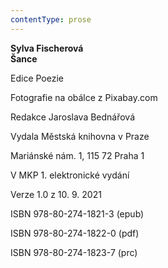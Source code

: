 ```yaml
---
contentType: prose
---
```


**Sylva Fischerová  
Šance**

Edice Poezie

Fotografie na obálce z Pixabay.com

Redakce Jaroslava Bednářová

Vydala Městská knihovna v Praze

Mariánské nám. 1, 115 72 Praha 1

V MKP 1. elektronické vydání

Verze 1.0 z 10. 9. 2021

ISBN 978-80-274-1821-3 (epub)

ISBN 978-80-274-1822-0 (pdf)

ISBN 978-80-274-1823-7 (prc)
